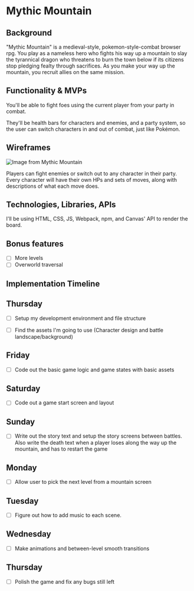 # Mythic Mountain

## Background

"Mythic Mountain" is a medieval-style, pokemon-style-combat browser rpg. You play as a nameless hero who fights his way up a mountain to slay the tyrannical dragon who threatens to burn the town below if its citizens stop pledging fealty through sacrifices. As you make your way up the mountain, you recruit allies on the same mission.

## Functionality & MVPs

You'll be able to fight foes using the current player from your party in combat.

They'll be health bars for characters and enemies, and a party system, so the user can switch characters in and out of combat, just like Pokémon.

## Wireframes

![Image from Mythic Mountain](https://app.milanote.com/media/p/images/1PnHGG1QDZG9a9/Tux/mythic%20mountain%20wireframe.png?w=800)

Players can fight enemies or switch out to any character in their party. Every character will have their own HPs and sets of moves, along with descriptions of what each move does.

## Technologies, Libraries, APIs

I'll be using HTML, CSS, JS, Webpack, npm, and Canvas' API to render the board.

## Bonus features


- [ ] More levels
- [ ] Overworld traversal

## **Implementation Timeline**

## Thursday


- [ ] Setup my development environment and file structure

- [ ] Find the assets I'm going to use (Character design and battle landscape/background)

## Friday


- [ ] Code out the basic game logic and game states with basic assets

## Saturday


- [ ] Code out a game start screen and layout

## Sunday


- [ ] Write out the story text and setup the story screens between battles. Also write the death text when a player loses along the way up the mountain, and has to restart the game

## Monday


- [ ] Allow user to pick the next level from a mountain screen

## Tuesday


- [ ] Figure out how to add music to each scene.

## Wednesday


- [ ] Make animations and between-level smooth transitions

## Thursday


- [ ] Polish the game and fix any bugs still left